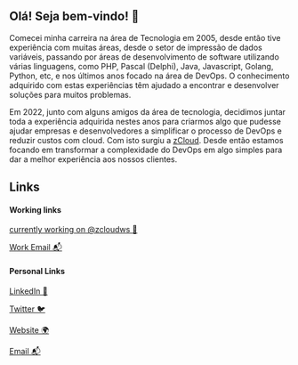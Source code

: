 <!--### Hi there 👋--> 

<!--
**edimarlnx/edimarlnx** is a ✨ _special_ ✨ repository because its `README.md` (this file) appears on your GitHub profile.

Here are some ideas to get you started:

- 🔭 I’m currently working on ...
- 🌱 I’m currently learning ...
- 👯 I’m looking to collaborate on ...
- 🤔 I’m looking for help with ...
- 💬 Ask me about ...
- 📫 How to reach me: ...
- 😄 Pronouns: ...
- ⚡ Fun fact: ...
-->

## Olá! Seja bem-vindo! 👋

Comecei minha carreira na área de Tecnologia em 2005, desde então tive experiência com muitas áreas, desde o setor de impressão de dados variáveis, passando por áreas de desenvolvimento de software utilizando várias linguagens, como PHP, Pascal (Delphi), Java, Javascript, Golang, Python, etc, e nos últimos anos focado na área de DevOps. O conhecimento adquirido com estas experiências têm ajudado a encontrar e desenvolver soluções para muitos problemas. 

Em 2022, junto com alguns amigos da área de tecnologia, decidimos juntar toda a experiência adquirida nestes anos para criarmos algo que pudesse ajudar empresas e desenvolvedores a simplificar o processo de DevOps e reduzir custos com cloud. Com isto surgiu a [zCloud](https://www.zcloud.ws). Desde então estamos focando em transformar a complexidade do DevOps em algo simples para dar a melhor experiência aos nossos clientes.

## Links 
#### Working links
[currently working on @zcloudws 🔭](https://www.zcloud.ws)

[Work Email 📬](mailto:edimar@zcloud.ws)


#### Personal Links 

[LinkedIn 💼](https://www.linkedin.com/in/edimar-cardoso-9656aa60/)

[Twitter 🐦](https://twitter.com/edimarlnx)

[Website 🌍](https://www.zcloud.dev)

[Email 📬](mailto:edimarlnx@gmail.com)


